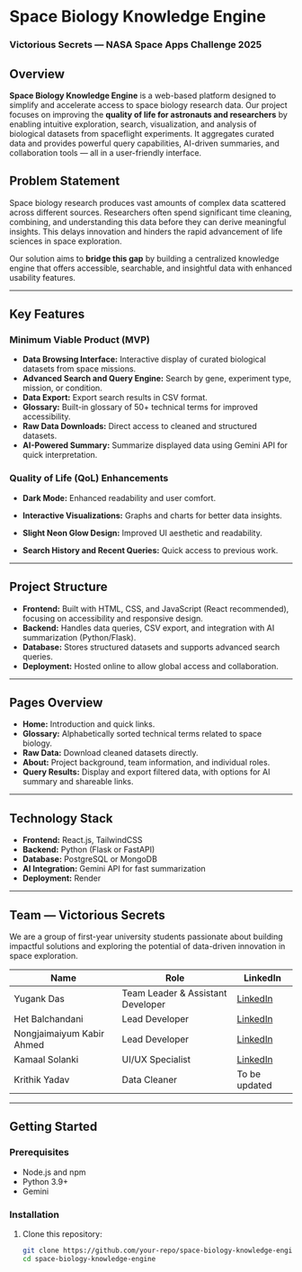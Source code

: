 # Space Biology Knowledge Engine  
### Victorious Secrets — NASA Space Apps Challenge 2025

## Overview  
**Space Biology Knowledge Engine** is a web-based platform designed to simplify and accelerate access to space biology research data. Our project focuses on improving the **quality of life for astronauts and researchers** by enabling intuitive exploration, search, visualization, and analysis of biological datasets from spaceflight experiments. It aggregates curated data and provides powerful query capabilities, AI-driven summaries, and collaboration tools — all in a user-friendly interface.

## Problem Statement  
Space biology research produces vast amounts of complex data scattered across different sources. Researchers often spend significant time cleaning, combining, and understanding this data before they can derive meaningful insights. This delays innovation and hinders the rapid advancement of life sciences in space exploration.

Our solution aims to **bridge this gap** by building a centralized knowledge engine that offers accessible, searchable, and insightful data with enhanced usability features.

---

## Key Features

### Minimum Viable Product (MVP)
- **Data Browsing Interface:** Interactive display of curated biological datasets from space missions.  
- **Advanced Search and Query Engine:** Search by gene, experiment type, mission, or condition.  
- **Data Export:** Export search results in CSV format.  
- **Glossary:** Built-in glossary of 50+ technical terms for improved accessibility.  
- **Raw Data Downloads:** Direct access to cleaned and structured datasets.  
- **AI-Powered Summary:** Summarize displayed data using Gemini API for quick interpretation.  

### Quality of Life (QoL) Enhancements
- **Dark Mode:** Enhanced readability and user comfort.  
  
- **Interactive Visualizations:** Graphs and charts for better data insights.  
- **Slight Neon Glow Design:** Improved UI aesthetic and readability.  
- **Search History and Recent Queries:** Quick access to previous work.  

---

## Project Structure
- **Frontend:** Built with HTML, CSS, and JavaScript (React recommended), focusing on accessibility and responsive design.  
- **Backend:** Handles data queries, CSV export, and integration with AI summarization (Python/Flask).  
- **Database:** Stores structured datasets and supports advanced search queries.  
- **Deployment:** Hosted online to allow global access and collaboration.

---

## Pages Overview

- **Home:** Introduction and quick links.  
- **Glossary:** Alphabetically sorted technical terms related to space biology.  
- **Raw Data:** Download cleaned datasets directly.  
- **About:** Project background, team information, and individual roles.  
- **Query Results:** Display and export filtered data, with options for AI summary and shareable links.

---

## Technology Stack
- **Frontend:** React.js, TailwindCSS  
- **Backend:** Python (Flask or FastAPI)  
- **Database:** PostgreSQL or MongoDB  
- **AI Integration:** Gemini API for fast summarization  
- **Deployment:** Render

---

## Team — Victorious Secrets
We are a group of first-year university students passionate about building impactful solutions and exploring the potential of data-driven innovation in space exploration.

| Name | Role | LinkedIn |
|------|------|----------|
| Yugank Das | Team Leader & Assistant Developer | [LinkedIn](https://www.linkedin.com/in/yugank-das-480089360/) |
| Het Balchandani | Lead Developer | [LinkedIn](https://www.linkedin.com/in/het-balchandani/) |
| Nongjaimaiyum Kabir Ahmed | Lead Developer | [LinkedIn](https://www.linkedin.com/in/nongjaimayum-kabir-7901932ab/) |
| Kamaal Solanki | UI/UX Specialist | [LinkedIn](https://www.linkedin.com/in/kamaal-solanki-05b820200/) |
| Krithik Yadav | Data Cleaner | To be updated |

---

## Getting Started

### Prerequisites
- Node.js and npm  
- Python 3.9+  
- Gemini 

### Installation

1. Clone this repository:
   ```bash
   git clone https://github.com/your-repo/space-biology-knowledge-engine.git
   cd space-biology-knowledge-engine
